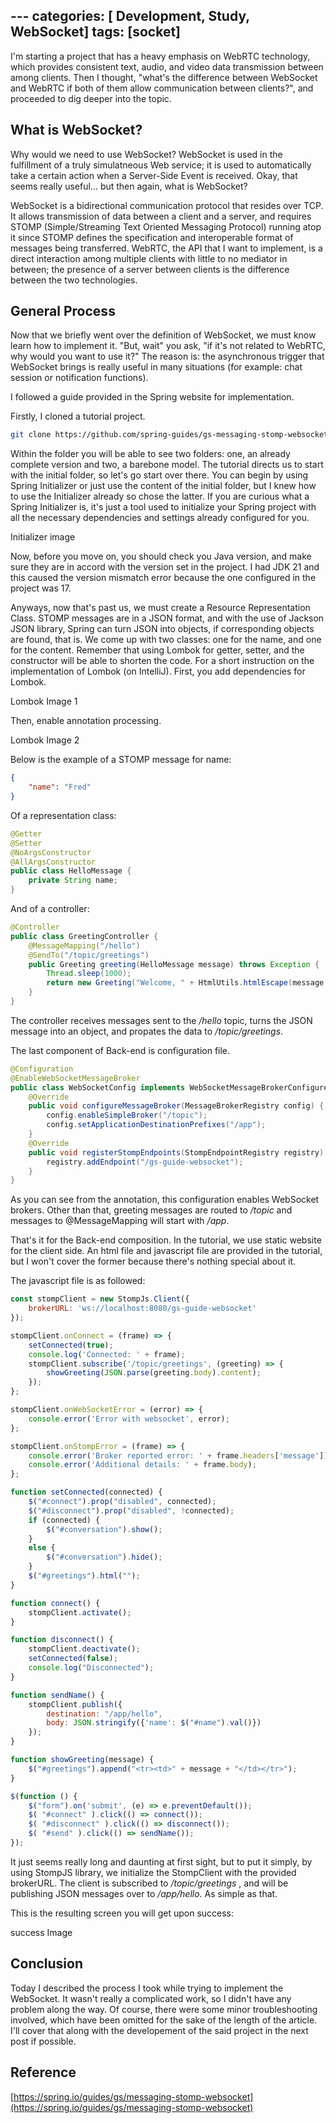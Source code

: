 ﻿﻿---
categories: [ Development, Study, WebSocket]
tags: [socket] 
---

I'm starting a project that has a heavy emphasis on WebRTC technology, which provides consistent text, audio, and video data transmission between among clients. Then I thought, "what's the difference between WebSocket and WebRTC if both of them allow communication between clients?", and proceeded to dig deeper into the topic.

## What is WebSocket?
Why would we need to use WebSocket? WebSocket is used in the fulfillment of a truly simulatneous Web service; it is used to automatically take a certain action when a Server-Side Event is received. Okay, that seems really useful... but then again, what is WebSocket?

WebSocket is a bidirectional communication protocol that resides over TCP. It allows transmission of data between a client and a server, and requires STOMP (Simple/Streaming Text Oriented Messaging Protocol) running atop it since STOMP defines the specification and interoperable format of messages being transferred. WebRTC, the API that I want to implement, is a direct interaction among multiple clients with little to no mediator in between; the presence of a server between clients is the difference between the two technologies.

## General Process

Now that we briefly went over the definition of WebSocket, we must know learn how to implement it. "But, wait" you ask, "if it's not related to WebRTC, why would you want to use it?" The reason is: the asynchronous trigger that WebSocket brings is really useful in many situations (for example: chat session or notification functions). 

I followed a guide provided in the Spring website for implementation. 

Firstly, I cloned a tutorial project.
```bash
git clone https://github.com/spring-guides/gs-messaging-stomp-websocket.git
```
Within the folder you will be able to see two folders: one, an already complete version and two, a barebone model. The tutorial directs us to start with the initial folder, so let's go start over there.
You can begin by using Spring Initializer or just use the content of the initial folder, but I knew how to use the Initializer already so chose the latter. If you are curious what a Spring Initializer is, it's just a tool used to initialize your Spring project with all the necessary dependencies and settings already configured for you.

Initializer image

Now, before you move on, you should check you Java version, and make sure they are in accord with the version set in the project. I had JDK 21 and this caused the version mismatch error because the one configured in the project was 17. 

Anyways, now that's past us, we must create a Resource Representation Class. STOMP messages are in a JSON format, and with the use of Jackson JSON library, Spring can turn JSON into objects, if corresponding objects are found, that is. We come up with two classes: one for the name, and one for the content. Remember that using Lombok for getter, setter, and the constructor will be able to shorten the code.
For a short instruction on the implementation of Lombok (on IntelliJ). First, you add dependencies for Lombok.

Lombok Image 1

Then, enable annotation processing.

Lombok Image 2

Below is the example of a STOMP message for name:
```JSON
{
    "name": "Fred"
}
```
Of a representation class:
```Java
@Getter
@Setter
@NoArgsConstructor
@AllArgsConstructor
public class HelloMessage {
    private String name;
}
```

And of a controller:
```Java
@Controller
public class GreetingController {
    @MessageMapping("/hello")
    @SendTo("/topic/greetings")
    public Greeting greeting(HelloMessage message) throws Exception {
        Thread.sleep(1000);
        return new Greeting("Welcome, " + HtmlUtils.htmlEscape(message.getName()));
    }
}
```
The controller receives messages sent to the <i>/hello</i> topic, turns the JSON message into an object, and propates the data to <i>/topic/greetings</i>.  

The last component of Back-end is configuration file. 
```Java
@Configuration
@EnableWebSocketMessageBroker
public class WebSocketConfig implements WebSocketMessageBrokerConfigurer {
    @Override
    public void configureMessageBroker(MessageBrokerRegistry config) {
        config.enableSimpleBroker("/topic");
        config.setApplicationDestinationPrefixes("/app");
    }
    @Override
    public void registerStompEndpoints(StompEndpointRegistry registry) {
        registry.addEndpoint("/gs-guide-websocket");
    }
}
```
As you can see from the annotation, this configuration enables WebSocket brokers. Other than that, greeting messages are routed to <i>/topic</i> and messages to @MessageMapping will start with <i>/app</i>.

That's it for the Back-end composition. In the tutorial, we use static website for the client side. An html file and javascript file are provided in the tutorial, but I won't cover the former because there's nothing special about it.

The javascript file is as followed:

```Javascript
const stompClient = new StompJs.Client({
    brokerURL: 'ws://localhost:8080/gs-guide-websocket'
});

stompClient.onConnect = (frame) => {
    setConnected(true);
    console.log('Connected: ' + frame);
    stompClient.subscribe('/topic/greetings', (greeting) => {
        showGreeting(JSON.parse(greeting.body).content);
    });
};

stompClient.onWebSocketError = (error) => {
    console.error('Error with websocket', error);
};

stompClient.onStompError = (frame) => {
    console.error('Broker reported error: ' + frame.headers['message']);
    console.error('Additional details: ' + frame.body);
};

function setConnected(connected) {
    $("#connect").prop("disabled", connected);
    $("#disconnect").prop("disabled", !connected);
    if (connected) {
        $("#conversation").show();
    }
    else {
        $("#conversation").hide();
    }
    $("#greetings").html("");
}

function connect() {
    stompClient.activate();
}

function disconnect() {
    stompClient.deactivate();
    setConnected(false);
    console.log("Disconnected");
}

function sendName() {
    stompClient.publish({
        destination: "/app/hello",
        body: JSON.stringify({'name': $("#name").val()})
    });
}

function showGreeting(message) {
    $("#greetings").append("<tr><td>" + message + "</td></tr>");
}

$(function () {
    $("form").on('submit', (e) => e.preventDefault());
    $( "#connect" ).click(() => connect());
    $( "#disconnect" ).click(() => disconnect());
    $( "#send" ).click(() => sendName());
});
```

It just seems really long and daunting at first sight, but to put it simply, by using StompJS library, we initialize the StompClient with the provided brokerURL. The client is subscribed to <i>/topic/greetings</i> , and will be publishing JSON messages over to <i>/app/hello</i>. As simple as that.

This is the resulting screen you will get upon success:

success Image

## Conclusion
Today I described the process I took while trying to implement the WebSocket. It wasn't really a complicated work, so I didn't have any problem along the way. Of course, there were some minor troubleshooting involved, which have been omitted for the sake of the length of the article. I'll cover that along with the developement of the said project in the next post if possible. 

## Reference
[https://spring.io/guides/gs/messaging-stomp-websocket](https://spring.io/guides/gs/messaging-stomp-websocket)
